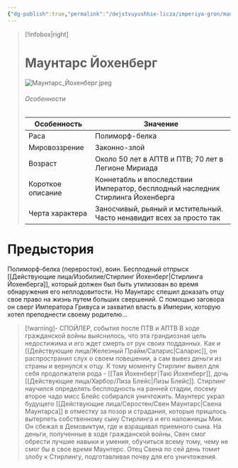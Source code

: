 ```yaml
---
{"dg-publish":true,"permalink":"/dejstvuyushhie-licza/imperiya-gron/mauntars-johenberg/","dgPassFrontmatter":true}
---
```


> [!infobox|right]
> # Маунтарс Йохенберг
> ![Маунтарс_Йохенберг.jpeg](/img/user/%D0%98%D0%B7%D0%BE%D0%B1%D1%80%D0%B0%D0%B6%D0%B5%D0%BD%D0%B8%D1%8F/%D0%9C%D0%B0%D1%83%D0%BD%D1%82%D0%B0%D1%80%D1%81_%D0%99%D0%BE%D1%85%D0%B5%D0%BD%D0%B1%D0%B5%D1%80%D0%B3.jpeg)
> ###### Особенности
> | Особенность | Значение |
> | ---- | ---- |
> | Раса | Полиморф-белка|
> | Мировоззрение | Законно-злой|
> | Возраст | Около 50 лет в АПТВ и ПТВ; 70 лет в Легионе Мириада|
> | Короткое описание |Коннетабль и впоследствии Император, бесплодный наследник Стирлинга Йохенберга|
> | Черта характера | Заносчивый, рьяный и мстительный. Часто ненавидит всех за просто так|

# Предыстория

Полиморф-белка (переросток), воин. Бесплодный отпрыск [[Действующие лица/Изобилие/Стирлинг Йохенберг\|Стирлинга Йохенберга]], который должен был быть утилизован во время обнаружения его неплодовитости. Но Маунтарс спешил доказать отцу свое право на жизнь путем больших свершений. С помощью заговора он сверг Императора Гривуса и захватил власть в Империи, которую хотел преподнести своему родителю... 

> [!warning]- СПОЙЛЕР, события после ПТВ и АПТВ
> В ходе гражданской войны выяснилось, что эта грандиозная цель недостижима и его ждет смерть от рук своих подданных. Как и [[Действующие лица/Железный Прайм/Саларис\|Саларис]], он распространил слух о своем повешении, а сам вывез деньги из страны и вернулся к отцу. К тому моменту Стирлинг вывел для себя продолжателя рода - [[Тая Йохенберг\|Таю Йохенберг]], дочь [[Действующие лица/Харбор/Лиза Блейс\|Лизы Блейс]]. Стирлинг научился определять бесплодность на ранней стадии, посему второе чадо мисс Блейс собирался уничтожить. Маунтерс украл будущего [[Действующие лица/Серостен/Свен Маунтарс\|Свена Маунтарса]] в отместку за позор и страдания, которые пришлось вытерпеть собственному сыну Стирлинга и его наложницы Мии. Он сбежал в Демовиктум, где и взращивал приемного сына. На деньги, полученные в ходе гражданской войны, Свен смог обрести лучшие навыки и умения, обучиться всему тому, чему не смог бы в свое время Маунтерс. Отец Свена по сей день томит злобу к Стирлингу, подготавливая почву для его уничтожения. 